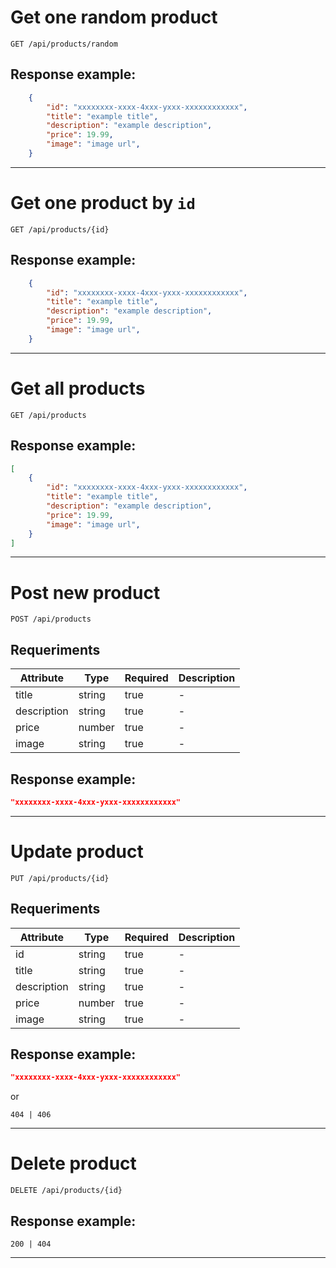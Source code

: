 # Get one random product

```http
GET /api/products/random
```

## Response example:

```json
    {
        "id": "xxxxxxxx-xxxx-4xxx-yxxx-xxxxxxxxxxxx",
        "title": "example title",
        "description": "example description",
        "price": 19.99,
        "image": "image url",
    }
```

---

# Get one product by `id`

```http
GET /api/products/{id}
```

## Response example:

```json
    {
        "id": "xxxxxxxx-xxxx-4xxx-yxxx-xxxxxxxxxxxx",
        "title": "example title",
        "description": "example description",
        "price": 19.99,
        "image": "image url",
    }
```

---

# Get all products

```http
GET /api/products
```

## Response example:

```json
[
    {
        "id": "xxxxxxxx-xxxx-4xxx-yxxx-xxxxxxxxxxxx",
        "title": "example title",
        "description": "example description",
        "price": 19.99,
        "image": "image url",
    }
]
```

---

# Post new product

```http
POST /api/products
```

## Requeriments


|Attribute  |Type  |Required|Description|
|-----------|------|--------|-----------|
|title      |string|true    |-          |
|description|string|true    |-          |
|price      |number|true    |-          |
|image      |string|true    |-          |


## Response example:

```json
"xxxxxxxx-xxxx-4xxx-yxxx-xxxxxxxxxxxx"
```

---

# Update product

```http
PUT /api/products/{id}
```

## Requeriments


|Attribute  |Type  |Required|Description|
|-----------|------|--------|-----------|
|id         |string|true    |-          |
|title      |string|true    |-          |
|description|string|true    |-          |
|price      |number|true    |-          |
|image      |string|true    |-          |


## Response example:

```json
"xxxxxxxx-xxxx-4xxx-yxxx-xxxxxxxxxxxx"
```

or 

```http
404 | 406
```

---

# Delete product

```http
DELETE /api/products/{id}
```

## Response example:

```http
200 | 404
```

---